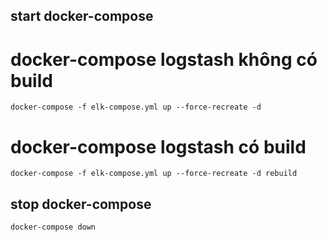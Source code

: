 ## start docker-compose
# docker-compose logstash không có build
```
docker-compose -f elk-compose.yml up --force-recreate -d
```

# docker-compose logstash có build
```
docker-compose -f elk-compose.yml up --force-recreate -d rebuild
```

## stop docker-compose
```
docker-compose down
```
